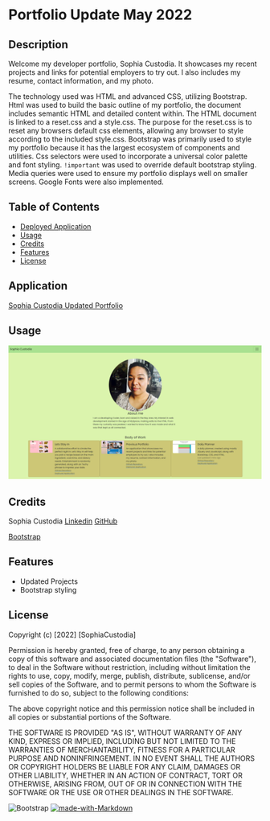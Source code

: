 # Portfolio Update May 2022

## Description 

Welcome my developer portfolio, Sophia Custodia. It showcases my recent projects and links for potential employers to try out. I also includes my resume, contact information, and my photo. 

The technology used was HTML and advanced CSS, utilizing Bootstrap. Html was used to build the basic outline of my portfolio, the document includes semantic HTML and detailed content within. The HTML document is linked to a reset.css and a style.css. The purpose for the reset.css is to reset any browsers default css elements, allowing any browser to style according to the included style.css. 
Bootstrap was primarily used to style my portfolio because it has the largest ecosystem of components and utilities. Css selectors were used to incorporate a universal color palette and font styling. `!important` was used to override default bootstrap styling. 
Media queries  were used to ensure my portfolio displays well on smaller screens.  Google Fonts were also implemented.




## Table of Contents


* [Deployed Application](#application)
* [Usage](#usage)
* [Credits](#credits)
* [Features](#Features)
* [License](#license)


## Application

[Sophia Custodia Updated Portfolio](https://sophtron5000.github.io/portfolio_update3/)


## Usage 


![portfolio update](./assets/images/portfolio%20screenshot.png)


## Credits

Sophia Custodia
[Linkedin](https://www.linkedin.com/in/sophia-custodia/)
[GitHub](https://github.com/Sophtron5000)

[Bootstrap](https://getbootstrap.com/)

## Features

* Updated Projects
* Bootstrap styling

## License

Copyright (c) [2022] [SophiaCustodia]

Permission is hereby granted, free of charge, to any person obtaining a copy
of this software and associated documentation files (the "Software"), to deal
in the Software without restriction, including without limitation the rights
to use, copy, modify, merge, publish, distribute, sublicense, and/or sell
copies of the Software, and to permit persons to whom the Software is
furnished to do so, subject to the following conditions:

The above copyright notice and this permission notice shall be included in all
copies or substantial portions of the Software.

THE SOFTWARE IS PROVIDED "AS IS", WITHOUT WARRANTY OF ANY KIND, EXPRESS OR
IMPLIED, INCLUDING BUT NOT LIMITED TO THE WARRANTIES OF MERCHANTABILITY,
FITNESS FOR A PARTICULAR PURPOSE AND NONINFRINGEMENT. IN NO EVENT SHALL THE
AUTHORS OR COPYRIGHT HOLDERS BE LIABLE FOR ANY CLAIM, DAMAGES OR OTHER
LIABILITY, WHETHER IN AN ACTION OF CONTRACT, TORT OR OTHERWISE, ARISING FROM,
OUT OF OR IN CONNECTION WITH THE SOFTWARE OR THE USE OR OTHER DEALINGS IN THE
SOFTWARE.


![Bootstrap](https://img.shields.io/badge/bootstrap-%23563D7C.svg?style=for-the-badge&logo=bootstrap&logoColor=white)
[![made-with-Markdown](https://img.shields.io/badge/Made%20with-Markdown-1f425f.svg)](http://commonmark.org)